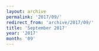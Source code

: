 ```yaml
---
layout: archive
permalink: '2017/09/'
redirect_from: 'archive/2017/09/'
title: 'September 2017'
year: '2017'
month: '09'
---
```

